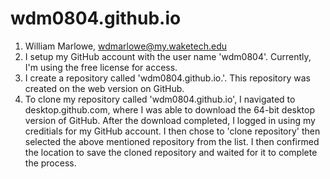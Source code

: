 # wdm0804.github.io

1.	William Marlowe, wdmarlowe@my.waketech.edu
2.	I setup my GitHub account with the user name 'wdm0804'. Currently, I'm using the free license for access. 
3.	I create a repository called 'wdm0804.github.io.'. This repository was created on the web version on GitHub. 
4.	To clone my repository called 'wdm0804.github.io', I navigated to desktop.github.com, where I was able to download the 64-bit desktop version of GitHub. After the download completed, I logged in using my creditials for my GitHub account. I then chose to 'clone repository' then selected the above mentioned repository from the list. I then confirmed the location to save the cloned repository and waited for it to complete the process. 
